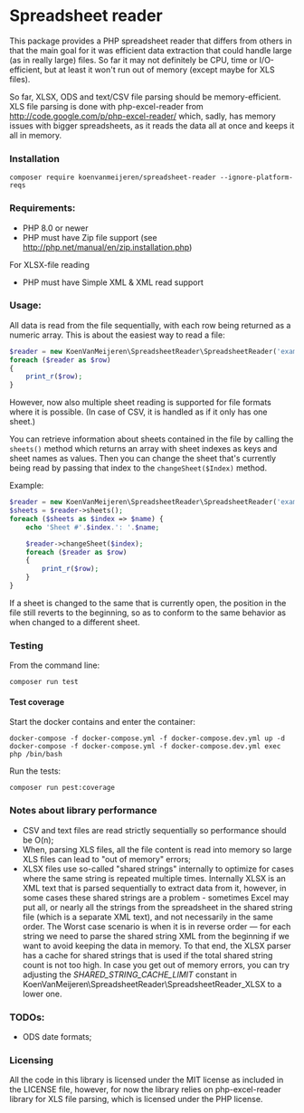 # Spreadsheet reader
This package provides a PHP spreadsheet reader that differs from others in that the main goal for it was efficient
data extraction that could handle large (as in really large) files. So far it may not definitely be CPU, time
or I/O-efficient, but at least it won't run out of memory (except maybe for XLS files).

So far, XLSX, ODS and text/CSV file parsing should be memory-efficient. XLS file parsing is done with php-excel-reader
from http://code.google.com/p/php-excel-reader/ which, sadly, has memory issues with bigger spreadsheets, as it reads the
data all at once and keeps it all in memory.
### Installation
```shell
composer require koenvanmeijeren/spreadsheet-reader --ignore-platform-reqs
```

### Requirements:
* PHP 8.0 or newer
* PHP must have Zip file support (see http://php.net/manual/en/zip.installation.php)

For XLSX-file reading
* PHP must have Simple XML & XML read support

### Usage:

All data is read from the file sequentially, with each row being returned as a numeric array.
This is about the easiest way to read a file:
```php
$reader = new KoenVanMeijeren\SpreadsheetReader\SpreadsheetReader('example.xlsx');
foreach ($reader as $row)
{
	print_r($row);
}
```

However, now also multiple sheet reading is supported for file formats where it is possible. (In case of CSV, it is handled as if
it only has one sheet.)

You can retrieve information about sheets contained in the file by calling the `sheets()` method which returns an array with
sheet indexes as keys and sheet names as values. Then you can change the sheet that's currently being read by passing that index
to the `changeSheet($Index)` method.

Example:

```php
$reader = new KoenVanMeijeren\SpreadsheetReader\SpreadsheetReader('example.xlsx');
$sheets = $reader->sheets();
foreach ($sheets as $index => $name) {
	echo 'Sheet #'.$index.': '.$name;

	$reader->changeSheet($index);
	foreach ($reader as $row)
	{
		print_r($row);
	}
}
```

If a sheet is changed to the same that is currently open, the position in the file still reverts to the beginning, so as to conform
to the same behavior as when changed to a different sheet.

### Testing

From the command line:
```shell
composer run test
```

#### Test coverage

Start the docker contains and enter the container:
```shell
docker-compose -f docker-compose.yml -f docker-compose.dev.yml up -d
docker-compose -f docker-compose.yml -f docker-compose.dev.yml exec php /bin/bash
```

Run the tests:
```shell
composer run pest:coverage
```

### Notes about library performance
*  CSV and text files are read strictly sequentially so performance should be O(n);
*  When, parsing XLS files, all the file content is read into memory so large XLS files can lead to "out of memory" errors;
*  XLSX files use so-called "shared strings" internally to optimize for cases where the same string is repeated multiple times.
	Internally XLSX is an XML text that is parsed sequentially to extract data from it, however, in some cases these shared strings are a problem -
	sometimes Excel may put all, or nearly all the strings from the spreadsheet in the shared string file (which is a separate XML text), and not necessarily in the same
	order. The Worst case scenario is when it is in reverse order — for each string we need to parse the shared string XML from the beginning if we want to avoid keeping the data in memory.
	To that end, the XLSX parser has a cache for shared strings that is used if the total shared string count is not too high. In case you get out of memory errors, you can
	try adjusting the *SHARED_STRING_CACHE_LIMIT* constant in KoenVanMeijeren\SpreadsheetReader\SpreadsheetReader_XLSX to a lower one.

### TODOs:
*  ODS date formats;

### Licensing
All the code in this library is licensed under the MIT license as included in the LICENSE file, however, for now the library
relies on php-excel-reader library for XLS file parsing, which is licensed under the PHP license.
